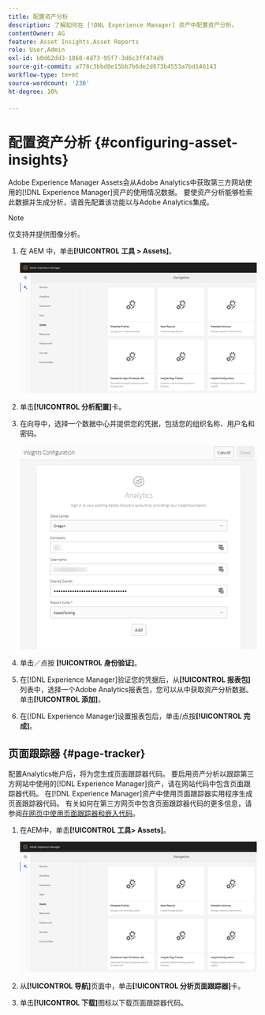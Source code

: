 ```yaml
---
title: 配置资产分析
description: 了解如何在 [!DNL Experience Manager] 资产中配置资产分析。
contentOwner: AG
feature: Asset Insights,Asset Reports
role: User,Admin
exl-id: b0d62dd3-1868-4d73-95f7-3d6c3ff474d9
source-git-commit: a778c3bbd0e15bb7b6de2d673b4553a7bd146143
workflow-type: tm+mt
source-wordcount: '230'
ht-degree: 10%

---
```


# 配置资产分析 {#configuring-asset-insights}

Adobe Experience Manager Assets会从Adobe Analytics中获取第三方网站使用的[!DNL Experience Manager]资产的使用情况数据。 要使资产分析能够检索此数据并生成分析，请首先配置该功能以与Adobe Analytics集成。

>[!NOTE]
>
>仅支持并提供图像分析。

1. 在 AEM 中，单击&#x200B;**[!UICONTROL 工具 > Assets]**。

   ![chlimage_1-210](assets/chlimage_1-210.png)

1. 单击&#x200B;**[!UICONTROL 分析配置]**&#x200B;卡。
1. 在向导中，选择一个数据中心并提供您的凭据，包括您的组织名称、用户名和密码。

   ![chlimage_1-211](assets/insights_config2.png)

1. 单击／点按 **[!UICONTROL 身份验证]**。
1. 在[!DNL Experience Manager]验证您的凭据后，从&#x200B;**[!UICONTROL 报表包]**&#x200B;列表中，选择一个Adobe Analytics报表包，您可以从中获取资产分析数据。 单击&#x200B;**[!UICONTROL 添加]**。
1. 在[!DNL Experience Manager]设置报表包后，单击/点按&#x200B;**[!UICONTROL 完成]**。

## 页面跟踪器 {#page-tracker}

配置Analytics帐户后，将为您生成页面跟踪器代码。 要启用资产分析以跟踪第三方网站中使用的[!DNL Experience Manager]资产，请在网站代码中包含页面跟踪器代码。 在[!DNL Experience Manager]资产中使用页面跟踪器实用程序生成页面跟踪器代码。 有关如何在第三方网页中包含页面跟踪器代码的更多信息，请参阅[在网页中使用页面跟踪器和嵌入代码](touch-ui-using-page-tracker.md)。

1. 在AEM中，单击&#x200B;**[!UICONTROL 工具> Assets]**。

   ![chlimage_1-214](assets/chlimage_1-214.png)

1. 从&#x200B;**[!UICONTROL 导航]**&#x200B;页面中，单击&#x200B;**[!UICONTROL 分析页面跟踪器]**&#x200B;卡。
1. 单击&#x200B;**[!UICONTROL 下载]**&#x200B;图标以下载页面跟踪器代码。
